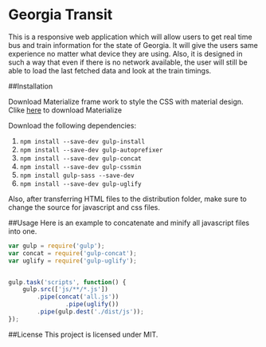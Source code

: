 # Georgia Transit

This is a responsive web application which will allow users to get real time bus and train information for the state of Georgia. It will give the users same experience no matter what device they are using. Also, it is designed in such a way that even if there is no network available, the user will still be able to load the last fetched data and look at the train timings. 

##Installation

Download Materialize frame work to style the CSS with material design. 
Clike [here](http://materializecss.com) to download Materialize

Download the following dependencies: 


1. `npm install --save-dev gulp-install`
2. `npm install --save-dev gulp-autoprefixer`
3. `npm install --save-dev gulp-concat`
4. `npm install --save-dev gulp-cssmin`
5. `npm install gulp-sass --save-dev`
6. `npm install --save-dev gulp-uglify`


Also, after transferring HTML files to the distribution folder, make sure to change the source for javascript and css files. 

##Usage
Here is an example to concatenate and minify all javascript files into one. 
```javascript
var gulp = require('gulp');
var concat = require('gulp-concat');
var uglify = require('gulp-uglify');


gulp.task('scripts', function() {
	gulp.src(['js/**/*.js'])
		.pipe(concat('all.js'))
                .pipe(uglify())
		.pipe(gulp.dest('./dist/js'));
});
```

##License
This project is licensed under MIT. 


